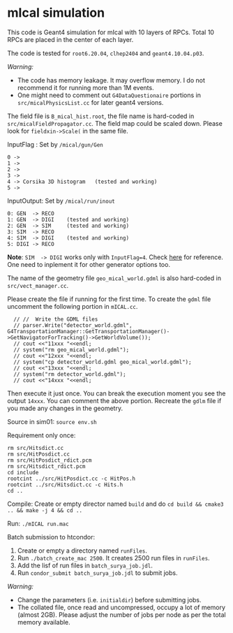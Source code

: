 # mIcal simulation

This code is Geant4 simulation for mIcal with 10 layers of RPCs. Total 10 RPCs are placed in the center of each layer.

The code is tested for `root6.20.04`, `clhep2404` and `geant4.10.04.p03`.

*Warning:*
- The code has memory leakage. It may overflow memory. I do not recommend it for running more than 1M events.
- One might need to comment out `G4DataQuestionaire` portions in `src/micalPhysicsList.cc` for later geant4 versions.

The field file is `B_mical_hist.root`, the file name is hard-coded in `src/micalFieldPropagator.cc`. The field map could be scaled down. Please look for `fieldxin->Scale(` in the same file.

InputFlag : Set by `/mical/gun/Gen`
```
0 ->
1 ->
2 ->
3 ->
4 -> Corsika 3D histogram   (tested and working)
5 -> 
```

InputOutput: Set by `/mical/run/inout`
```
0: GEN  -> RECO
1: GEN  -> DIGI    (tested and working)
2: GEN  -> SIM     (tested and working)
3: SIM  -> RECO
4: SIM  -> DIGI    (tested and working)
5: DIGI -> RECO 
```
**Note**: `SIM  -> DIGI` works only with `InputFlag=4`. Check [here](https://github.com/suryamondal/mIcal_mc/blob/main/src/micalPrimaryGeneratorAction.cc#L661) for reference. One need to inplement it for other generator options too.

The name of the geometry file `geo_mical_world.gdml` is also hard-coded in `src/vect_manager.cc`.

Please create the file if running for the first time. To create the `gdml` file uncomment the following portion in `mICAL.cc`.
```
  // //  Write the GDML files
  // parser.Write("detector_world.gdml", G4TransportationManager::GetTransportationManager()->GetNavigatorForTracking()->GetWorldVolume());
  // cout <<"11xxx "<<endl;
  // system("rm geo_mical_world.gdml");
  // cout <<"12xxx "<<endl;
  // system("cp detector_world.gdml geo_mical_world.gdml");
  // cout <<"13xxx "<<endl;
  // system("rm detector_world.gdml");
  // cout <<"14xxx "<<endl;
```
Then execute it just once. You can break the execution moment you see the output `14xxx`. You can comment the above portion. Recreate the `gdlm` file if you made any changes in the geometry. 


Source in sim01: `source env.sh`

Requirement only once:
```
rm src/Hitsdict.cc
rm src/HitPosdict.cc
rm src/HitPosdict_rdict.pcm
rm src/Hitsdict_rdict.pcm
cd include
rootcint ../src/HitPosdict.cc -c HitPos.h
rootcint ../src/Hitsdict.cc -c Hits.h
cd ..
```

Compile: Create or empty director named `build` and do `cd build && cmake3 .. && make -j 4 && cd ..`

Run: `./mICAL run.mac`


Batch submission to htcondor:
1. Create or empty a directory named `runFiles`.
2. Run `./batch_create_mac 2500`. It creates 2500 run files in `runFiles`.
3. Add the lisf of run files in `batch_surya_job.jdl`.
4. Run `condor_submit batch_surya_job.jdl` to submit jobs.

*Warning:*
- Change the parameters (i.e. `initialdir`) before submitting jobs.
- The collated file, once read and uncompressed, occupy a lot of memory (almost 2GB). Please adjust the number of jobs per node as per the total memory available.
